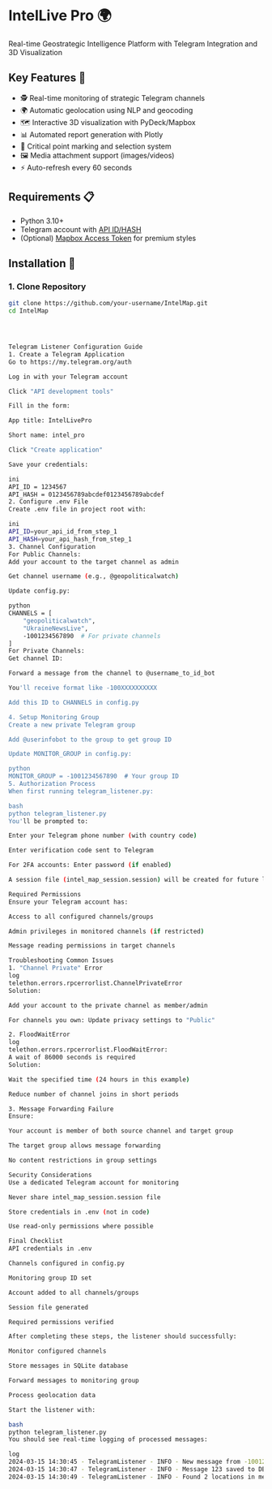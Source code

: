 # IntelLive Pro 🌍

Real-time Geostrategic Intelligence Platform with Telegram Integration and 3D Visualization


## Key Features 🔑
- 🕵️ Real-time monitoring of strategic Telegram channels
- 🌍 Automatic geolocation using NLP and geocoding
- 🗺️ Interactive 3D visualization with PyDeck/Mapbox
- 📊 Automated report generation with Plotly
- 📌 Critical point marking and selection system
- 🖼️ Media attachment support (images/videos)
- ⚡ Auto-refresh every 60 seconds

## Requirements 📋
- Python 3.10+
- Telegram account with [API ID/HASH](https://core.telegram.org/api/obtaining_api_id)
- (Optional) [Mapbox Access Token](https://docs.mapbox.com/help/getting-started/access-tokens/) for premium styles

## Installation 🚀

### 1. Clone Repository
```bash
git clone https://github.com/your-username/IntelMap.git
cd IntelMap




Telegram Listener Configuration Guide
1. Create a Telegram Application
Go to https://my.telegram.org/auth

Log in with your Telegram account

Click "API development tools"

Fill in the form:

App title: IntelLivePro

Short name: intel_pro

Click "Create application"

Save your credentials:

ini
API_ID = 1234567
API_HASH = 0123456789abcdef0123456789abcdef
2. Configure .env File
Create .env file in project root with:

ini
API_ID=your_api_id_from_step_1
API_HASH=your_api_hash_from_step_1
3. Channel Configuration
For Public Channels:
Add your account to the target channel as admin

Get channel username (e.g., @geopoliticalwatch)

Update config.py:

python
CHANNELS = [
    "geopoliticalwatch",
    "UkraineNewsLive",
    -1001234567890  # For private channels
]
For Private Channels:
Get channel ID:

Forward a message from the channel to @username_to_id_bot

You'll receive format like -100XXXXXXXXXX

Add this ID to CHANNELS in config.py

4. Setup Monitoring Group
Create a new private Telegram group

Add @userinfobot to the group to get group ID

Update MONITOR_GROUP in config.py:

python
MONITOR_GROUP = -1001234567890  # Your group ID
5. Authorization Process
When first running telegram_listener.py:

bash
python telegram_listener.py
You'll be prompted to:

Enter your Telegram phone number (with country code)

Enter verification code sent to Telegram

For 2FA accounts: Enter password (if enabled)

A session file (intel_map_session.session) will be created for future logins.

Required Permissions
Ensure your Telegram account has:

Access to all configured channels/groups

Admin privileges in monitored channels (if restricted)

Message reading permissions in target channels

Troubleshooting Common Issues
1. "Channel Private" Error
log
telethon.errors.rpcerrorlist.ChannelPrivateError
Solution:

Add your account to the private channel as member/admin

For channels you own: Update privacy settings to "Public"

2. FloodWaitError
log
telethon.errors.rpcerrorlist.FloodWaitError: 
A wait of 86000 seconds is required
Solution:

Wait the specified time (24 hours in this example)

Reduce number of channel joins in short periods

3. Message Forwarding Failure
Ensure:

Your account is member of both source channel and target group

The target group allows message forwarding

No content restrictions in group settings

Security Considerations
Use a dedicated Telegram account for monitoring

Never share intel_map_session.session file

Store credentials in .env (not in code)

Use read-only permissions where possible

Final Checklist
API credentials in .env

Channels configured in config.py

Monitoring group ID set

Account added to all channels/groups

Session file generated

Required permissions verified

After completing these steps, the listener should successfully:

Monitor configured channels

Store messages in SQLite database

Forward messages to monitoring group

Process geolocation data

Start the listener with:

bash
python telegram_listener.py
You should see real-time logging of processed messages:

log
2024-03-15 14:30:45 - TelegramListener - INFO - New message from -100123456789
2024-03-15 14:30:47 - TelegramListener - INFO - Message 123 saved to DB
2024-03-15 14:30:49 - TelegramListener - INFO - Found 2 locations in message
